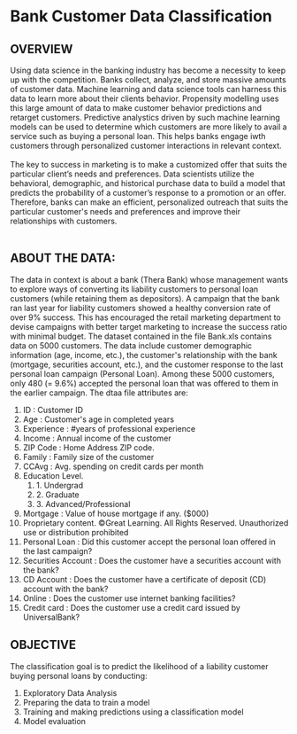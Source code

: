 <h1> Bank Customer Data Classification </h1>

<h2> OVERVIEW </h2>
Using data science in the banking industry has become a necessity to keep up with the competition. Banks collect, analyze, and store massive amounts of customer data. 
Machine learning and data science tools can harness this data to learn more about their clients behavior. Propensity modelling uses this large amount of data to make customer behavior predictions and retarget customers. Predictive analystics driven by such machine learning models can be used to determine which customers are more likely to avail a service such as buying a personal loan. This helps banks engage iwth customers through personalized customer interactions in relevant context.
<br><br> The key to success in marketing is to make a customized offer that suits the particular client’s needs and preferences. Data scientists utilize the behavioral, demographic, and historical purchase data to build a model that predicts the probability of a customer’s response to a promotion or an offer. Therefore, banks can make an efficient, personalized outreach that suits the particular customer's needs and preferences and improve their relationships with customers.
<br><br>
<h2> ABOUT THE DATA: </h2>
The data in context is about a bank (Thera Bank) whose management wants to explore ways of converting its liability customers to personal loan customers (while retaining them as depositors). A campaign that the bank ran last year for liability customers showed a healthy conversion rate of over 9% success. This has encouraged the retail marketing department to devise campaigns with better target marketing to increase the success ratio with minimal budget. The dataset contained in the file Bank.xls contains data on 5000 customers. The data include customer demographic information (age, income, etc.), the customer's relationship with the bank (mortgage, securities account, etc.), and the customer response to the last personal loan campaign (Personal Loan). Among these 5000 customers, only 480 (= 9.6%) accepted the personal loan that was offered to them in the earlier campaign. The dtaa file attributes are:
<ol>
  <li> ID : Customer ID </li>
  <li> Age : Customer's age in completed years </li>
  <li> Experience : #years of professional experience </li>
  <li> Income : Annual income of the customer </li>
  <li> ZIP Code : Home Address ZIP code.  </li>
  <li> Family : Family size of the customer </li>
  <li> CCAvg : Avg. spending on credit cards per month </li>
  <li> Education Level.
    <ol> <li> 1. Undergrad </li> 
      <li> 2. Graduate </li> 
      <li> 3. Advanced/Professional </li>
    </ol>  
  <li> Mortgage : Value of house mortgage if any. ($000) </li>
  <li> Proprietary content. ©Great Learning. All Rights Reserved. Unauthorized use or distribution prohibited </li>
  <li> Personal Loan : Did this customer accept the personal loan offered in the last campaign? </li>
  <li> Securities Account : Does the customer have a securities account with the bank? </li>
  <li> CD Account : Does the customer have a certificate of deposit (CD) account with the bank? </li>
  <li> Online : Does the customer use internet banking facilities? </li>
  <li> Credit card : Does the customer use a credit card issued by UniversalBank? </li>
</ol>
<h2> OBJECTIVE </h2>
The classification goal is to predict the likelihood of a liability customer buying personal loans by conducting:
<ol> 
  <li> Exploratory Data Analysis </li>
  <li> Preparing the data to train a model </li>
  <li> Training and making predictions using a classification model </li>
  <li> Model evaluation </li>
</ol>
